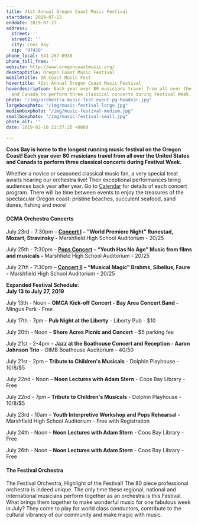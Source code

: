 ```yaml
---
title: 41st Annual Oregon Coast Music Festival
startdate: 2019-07-13
enddate: 2019-07-27
address:
  street: ''
  street2: ''
  city: Coos Bay
  zip: '97420'
phone_local: 541-267-0938
phone_toll_free: ''
website: http://www.oregoncoastmusic.org/
desktoptitle: Oregon Coast Music Festival
mobiletitle: OR Coast Music Fest
hovertitle: 41st Annual Oregon Coast Music Festival
hoverdescription: Each year over 80 musicians travel from all over the United States
  and Canada to perform three classical concerts during Festival Week.
photo: "/img/orchestra-music-fest-event-pg-headear.jpg"
largeboxphoto: "/img/music-festival-large.jpg"
mediumboxphoto: "/img/music-festival-medium.jpg"
smallboxphoto: "/img/music-festival-small.jpg"
photo_alt: ''
date: 2019-02-10 21:57:25 +0000

---
```

**Coos Bay is home to the longest running music festival on the Oregon Coast! Each year over 80 musicians travel from all over the United States and Canada to perform three classical concerts during Festival Week.**

Whether a novice or seasoned classical music fan, a very special treat awaits hearing our orchestra live! Their exceptional performances bring audiences back year after year. Go to [Calendar](http://www.oregoncoastmusic.org/calendar-events/) for details of each concert program. There will be time between events to enjoy the treasures of the spectacular Oregon coast: pristine beaches, succulent seafood, sand dunes, fishing and more!

#### **OCMA Orchestra Concerts**

July 23rd - 7:30pm – [**Concert I**](http://www.oregoncoastmusic.org/concert-i/) **– “World Premiere Night” Runestad, Mozart, Stravinsky -** Marshfield High School Auditorium - $20/$25

July 25th - 7:30pm – [**Pops Concert**](http://www.oregoncoastmusic.org/pops-concert/) **– “Youth Has No Age” Music from films and musicals -** Marshfield High School Auditorium - $20/$25

July 27th - 7:30pm – [**Concert II**](http://www.oregoncoastmusic.org/concert-ii/) **– “Musical Magic” Brahms, Sibelius, Faure -** Marshfield High School Auditorium - $20/$25

**Expanded Festival Schedule:**  
**July 13 to July 27, 2019**

July 13th - Noon – **OMCA Kick-off Concert - Bay Area Concert Band -** Mingus Park - Free

July 17th - 7pm – **Pub Night at the Liberty** - Liberty Pub - $10

July 20th - Noon – **Shore Acres Picnic and Concert** - $5 parking fee

July 21st - 2-4pm – **Jazz at the Boathouse Concert and Reception - Aaron Johnson Trio** - OIMB Boathouse Auditorium - $40/$50

July 21st - 2pm – **Tribute to Children's Musicals** - Dolphin Playhouse - $10/$8/$5

July 22nd - Noon – **Noon Lectures with Adam Stern** - Coos Bay Library - Free

July 22nd - 7pm – **Tribute to Children's Musicals** - Dolphin Playhouse - $10/$8/$5

July 23rd - 10am – **Youth Interpretive Workshop and Pops Rehearsal -** Marshfield High School Auditorium - Free with Registration

July 24th - Noon – **Noon Lectures with Adam Stern** - Coos Bay Library - Free

July 26th - Noon – **Noon Lectures with Adam Stern** - Coos Bay Library - Free

#### The Festival Orchestra

The Festival Orchestra, Highlight of the Festival! The 80 piece professional orchestra is indeed unique. The only time these regional, national and international musicians perform together as an orchestra is this Festival. What brings them together to make wonderful music for one fabulous week in July? They come to play for world class conductors, contribute to the cultural vibrancy of our community and make magic with music.
